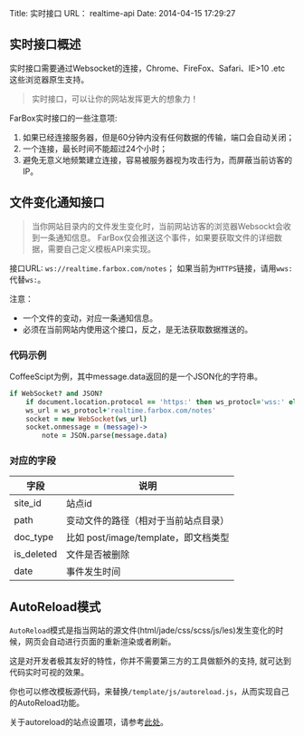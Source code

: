 Title: 实时接口
URL： realtime-api
Date: 2014-04-15 17:29:27

## 实时接口概述

实时接口需要通过Websocket的连接，Chrome、FireFox、Safari、IE>10 .etc 这些浏览器原生支持。

> 实时接口，可以让你的网站发挥更大的想象力！

FarBox实时接口的一些注意项:
1. 如果已经连接服务器，但是60分钟内没有任何数据的传输，端口会自动关闭；
2. 一个连接，最长时间不能超过24个小时；
3. 避免无意义地频繁建立连接，容易被服务器视为攻击行为，而屏蔽当前访客的IP。


## 文件变化通知接口

> 当你网站目录内的文件发生变化时，当前网站访客的浏览器Websockt会收到一条通知信息。
> FarBox仅会推送这个事件，如果要获取文件的详细数据，需要自己定义模板API来实现。

接口URL: `ws://realtime.farbox.com/notes`； 如果当前为`HTTPS`链接，请用`wws:` 代替`ws:`。

注意：
- 一个文件的变动，对应一条通知信息。
- 必须在当前网站内使用这个接口，反之，是无法获取数据推送的。


### 代码示例
CoffeeScipt为例，其中message.data返回的是一个JSON化的字符串。
```coffeescript
if WebSocket? and JSON?
    if document.location.protocol == 'https:' then ws_protocl='wss:' else ws_protocl='ws:'
    ws_url = ws_protocl+'realtime.farbox.com/notes'
    socket = new WebSocket(ws_url)
    socket.onmessage = (message)->
        note = JSON.parse(message.data)
```

### 对应的字段

| 字段 | 说明 |
| --- | --- |
| site_id | 站点id |
| path | 变动文件的路径（相对于当前站点目录） |
| doc_type| 比如 post/image/template，即文档类型 |
| is_deleted | 文件是否被删除 |
| date | 事件发生时间 |



## AutoReload模式

`AutoReload`模式是指当网站的源文件(html/jade/css/scss/js/les)发生变化的时候，网页会自动进行页面的重新渲染或者刷新。

这是对开发者极其友好的特性，你并不需要第三方的工具做额外的支持, 就可达到代码实时可视的效果。

你也可以修改模板源代码，来替换`/template/js/autoreload.js`，从而实现自己的AutoReload功能。

关于autoreload的站点设置项，请参考[此处](//doc.farbox.com/read/site-configs#toc_22)。






